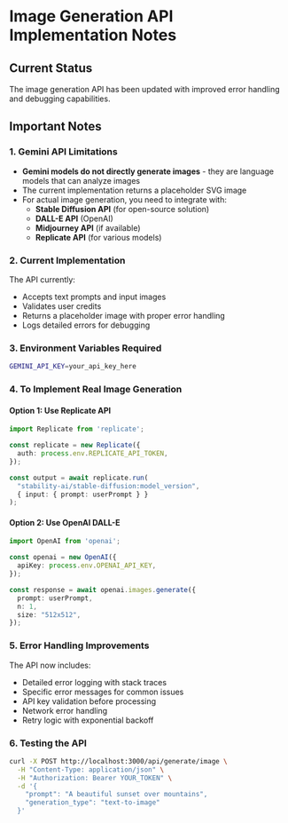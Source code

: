 # Image Generation API Implementation Notes

## Current Status
The image generation API has been updated with improved error handling and debugging capabilities.

## Important Notes

### 1. Gemini API Limitations
- **Gemini models do not directly generate images** - they are language models that can analyze images
- The current implementation returns a placeholder SVG image
- For actual image generation, you need to integrate with:
  - **Stable Diffusion API** (for open-source solution)
  - **DALL-E API** (OpenAI)
  - **Midjourney API** (if available)
  - **Replicate API** (for various models)

### 2. Current Implementation
The API currently:
- Accepts text prompts and input images
- Validates user credits
- Returns a placeholder image with proper error handling
- Logs detailed errors for debugging

### 3. Environment Variables Required
```bash
GEMINI_API_KEY=your_api_key_here
```

### 4. To Implement Real Image Generation

#### Option 1: Use Replicate API
```typescript
import Replicate from 'replicate';

const replicate = new Replicate({
  auth: process.env.REPLICATE_API_TOKEN,
});

const output = await replicate.run(
  "stability-ai/stable-diffusion:model_version",
  { input: { prompt: userPrompt } }
);
```

#### Option 2: Use OpenAI DALL-E
```typescript
import OpenAI from 'openai';

const openai = new OpenAI({
  apiKey: process.env.OPENAI_API_KEY,
});

const response = await openai.images.generate({
  prompt: userPrompt,
  n: 1,
  size: "512x512",
});
```

### 5. Error Handling Improvements
The API now includes:
- Detailed error logging with stack traces
- Specific error messages for common issues
- API key validation before processing
- Network error handling
- Retry logic with exponential backoff

### 6. Testing the API
```bash
curl -X POST http://localhost:3000/api/generate/image \
  -H "Content-Type: application/json" \
  -H "Authorization: Bearer YOUR_TOKEN" \
  -d '{
    "prompt": "A beautiful sunset over mountains",
    "generation_type": "text-to-image"
  }'
```